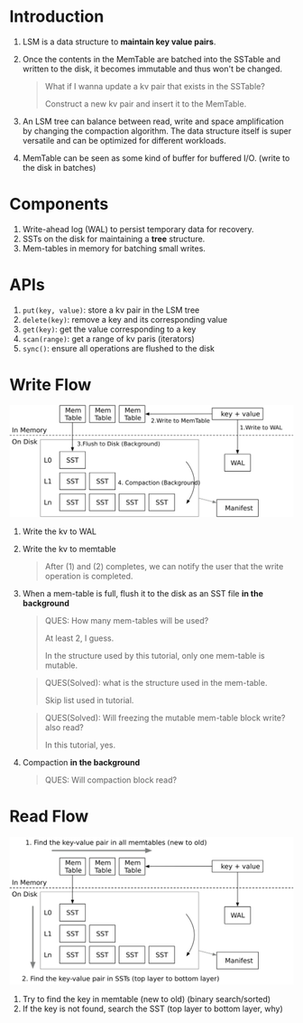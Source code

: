 # Introduction

1. LSM is a data structure to **maintain key value pairs**.

2. Once the contents in the MemTable are batched into the SSTable and written
   to the disk, it becomes immutable and thus won't be changed.

   > What if I wanna update a kv pair that exists in the SSTable?
   >
   > Construct a new kv pair and insert it to the MemTable.

3. An LSM tree can balance between read, write and space amplification by changing
   the compaction algorithm. The data structure itself is super versatile and 
   can be optimized for different workloads.

4. MemTable can be seen as some kind of buffer for buffered I/O. (write to the
   disk in batches)

# Components

1. Write-ahead log (WAL) to persist temporary data for recovery.
2. SSTs on the disk for maintaining a **tree** structure.
3. Mem-tables in memory for batching small writes.

# APIs

1. `put(key, value)`: store a kv pair in the LSM tree
2. `delete(key)`: remove a key and its corresponding value
3. `get(key)`: get the value corresponding to a key
4. `scan(range)`: get a range of kv paris (iterators)
5. `sync()`: ensure all operations are flushed to the disk

# Write Flow

![diagram](https://github.com/SteveLauC/pic/blob/main/lsmt-write-flow.jpeg)

1. Write the kv to WAL
2. Write the kv to memtable

   > After (1) and (2) completes, we can notify the user that the write operation
   > is completed.

3. When a mem-table is full, flush it to the disk as an SST file **in the 
   background**

   > QUES: How many mem-tables will be used? 
   >
   > At least 2, I guess.
   >
   > In the structure used by this tutorial, only one mem-table is mutable.

   > QUES(Solved): what is the structure used in the mem-table.
   >
   > Skip list used in tutorial.

   > QUES(Solved): Will freezing the mutable mem-table block write? also read?
   >
   > In this tutorial, yes.

4. Compaction **in the background**

   > QUES: Will compaction block read?

# Read Flow

![diagram](https://github.com/SteveLauC/pic/blob/main/lsmt-read-flow.jpeg)

1. Try to find the key in memtable (new to old) (binary search/sorted)
2. If the key is not found, search the SST (top layer to bottom layer, why)
